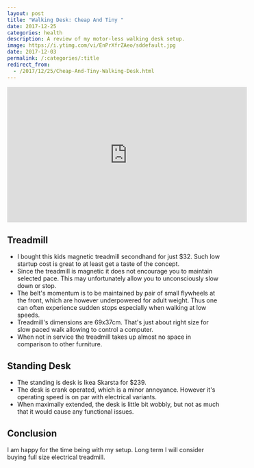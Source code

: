 ```yaml
---
layout: post
title: "Walking Desk: Cheap And Tiny "
date: 2017-12-25
categories: health
description: A review of my motor-less walking desk setup.
image: https://i.ytimg.com/vi/EnPrXfrZAeo/sddefault.jpg
date: 2017-12-03
permalink: /:categories/:title
redirect_from:
  - /2017/12/25/Cheap-And-Tiny-Walking-Desk.html 
---
```


<iframe width="560" height="315" src="https://www.youtube.com/embed/EnPrXfrZAeo" frameborder="0" gesture="media" allow="encrypted-media" allowfullscreen></iframe>

## Treadmill
- I bought this kids magnetic treadmill secondhand for just $32. Such low startup cost is great to at least get a taste of the concept.
- Since the treadmill is magnetic it does not encourage you to maintain selected pace. This may unfortunately allow you to unconsciously slow down or stop.
- The belt's momentum is to be maintained by pair of small flywheels at the front, which are however underpowered for adult weight. Thus one can often experience sudden stops especially when walking at low speeds.
- Treadmill's dimensions are 69x37cm. That's just about right size for slow paced walk allowing to control a computer.
- When not in service the treadmill takes up almost no space in comparison to other furniture.

## Standing Desk
- The standing is desk is Ikea Skarsta for $239.
- The desk is crank operated, which is a minor annoyance. However it's operating speed is on par with electrical variants.
- When maximally extended, the desk is little bit wobbly, but not as much that it would cause any functional issues.

## Conclusion
I am happy for the time being with my setup. Long term I will consider buying full size electrical treadmill.
